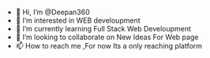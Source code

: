 - 👋 Hi, I’m @Deepan360
- 👀 I’m interested in WEB develoupment
- 🌱 I’m currently learning Full Stack Web Develoupment
- 💞️ I’m looking to collaborate on New Ideas For Web page
- 📫 How to reach me ,For now Its a only reaching platform

<!---
Deepan360/Deepan360 is a ✨ special ✨ repository because its `README.md` (this file) appears on your GitHub profile.
You can click the Preview link to take a look at your changes.
--->
